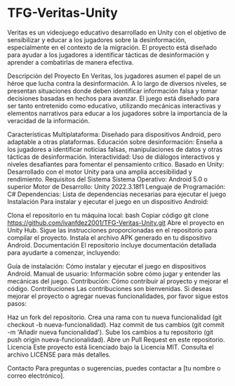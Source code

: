 # TFG-Veritas-Unity

Veritas es un videojuego educativo desarrollado en Unity con el objetivo de sensibilizar y educar a los jugadores sobre la desinformación, especialmente en el contexto de la migración. El proyecto está diseñado para ayudar a los jugadores a identificar tácticas de desinformación y aprender a combatirlas de manera efectiva.

Descripción del Proyecto
En Veritas, los jugadores asumen el papel de un héroe que lucha contra la desinformación. A lo largo de diversos niveles, se presentan situaciones donde deben identificar información falsa y tomar decisiones basadas en hechos para avanzar. El juego está diseñado para ser tanto entretenido como educativo, utilizando mecánicas interactivas y elementos narrativos para educar a los jugadores sobre la importancia de la veracidad de la información.

Características
Multiplataforma: Diseñado para dispositivos Android, pero adaptable a otras plataformas.
Educación sobre desinformación: Enseña a los jugadores a identificar noticias falsas, manipulaciones de datos y otras tácticas de desinformación.
Interactividad: Uso de diálogos interactivos y niveles desafiantes para fomentar el pensamiento crítico.
Basado en Unity: Desarrollado con el motor Unity para una amplia accesibilidad y rendimiento.
Requisitos del Sistema
Sistema Operativo: Android 5.0 o superior
Motor de Desarrollo: Unity 2022.3.18f1
Lenguaje de Programación: C#
Dependencias: Lista de dependencias necesarias para ejecutar el juego
Instalación
Para instalar y ejecutar el juego en un dispositivo Android:

Clona el repositorio en tu máquina local:
bash
Copiar código
git clone https://github.com/ivanfdez2001/TFG-Veritas-Unity.git
Abre el proyecto en Unity Hub.
Sigue las instrucciones proporcionadas en el repositorio para compilar el proyecto.
Instala el archivo APK generado en tu dispositivo Android.
Documentación
El repositorio incluye documentación detallada para ayudarte a comenzar, incluyendo:

Guía de instalación: Cómo instalar y ejecutar el juego en dispositivos Android.
Manual de usuario: Información sobre cómo jugar y entender las mecánicas del juego.
Contribución: Cómo contribuir al proyecto y mejorar el código.
Contribuciones
Las contribuciones son bienvenidas. Si deseas mejorar el proyecto o agregar nuevas funcionalidades, por favor sigue estos pasos:

Haz un fork del repositorio.
Crea una rama con tu nueva funcionalidad (git checkout -b nueva-funcionalidad).
Haz commit de tus cambios (git commit -m 'Añadir nueva funcionalidad').
Sube los cambios a tu repositorio (git push origin nueva-funcionalidad).
Abre un Pull Request en este repositorio.
Licencia
Este proyecto está licenciado bajo la Licencia MIT. Consulta el archivo LICENSE para más detalles.

Contacto
Para preguntas o sugerencias, puedes contactar a [tu nombre o correo electrónico].
